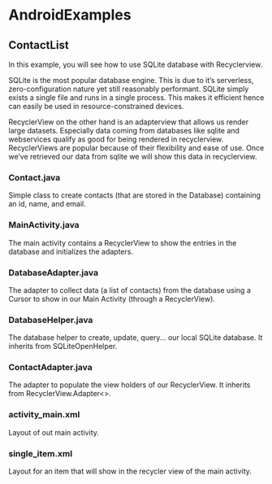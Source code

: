 # AndroidExamples

## ContactList

In this example, you will see how to use SQLite database with Recyclerview.

SQLite is the most popular database engine. This is due to it’s serverless, zero-configuration nature yet still reasonably performant. SQLite simply exists a single file and runs in a single process. This makes it efficient hence can easily be used in resource-constrained devices.

RecyclerView on the other hand is an adapterview that allows us render large datasets. Especially data coming from databases like sqlite and webservices qualify as good for being rendered in recyclerview. RecyclerViews are popular because of their flexibility and ease of use. Once we’ve retrieved our data from sqlite we will show this data in recyclerview. 

### Contact.java

Simple class to create contacts (that are stored in the Database) containing an id, name, and email.

### MainActivity.java

The main activity contains a RecyclerView to show the entries in the database and initializes the adapters.

### DatabaseAdapter.java

The adapter to collect data (a list of contacts) from the database using a Cursor to show in our Main Activity (through a RecyclerView).

### DatabaseHelper.java

The database helper to create, update, query... our local SQLite database. It inherits from SQLiteOpenHelper.

### ContactAdapter.java

The adapter to populate the view holders of our RecyclerView. It inherits from RecyclerView.Adapter<>.

### activity_main.xml

Layout of out main activity.

### single_item.xml

Layout for an item that will show in the recycler view of the main activity.
